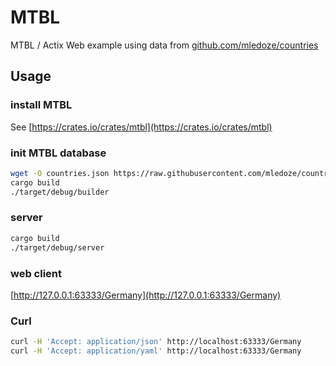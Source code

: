 # MTBL

MTBL / Actix Web example using data from [github.com/mledoze/countries](https://github.com/mledoze/countries)

## Usage

### install MTBL

See [https://crates.io/crates/mtbl](https://crates.io/crates/mtbl)

### init MTBL database

```bash
wget -O countries.json https://raw.githubusercontent.com/mledoze/countries/master/countries.json
cargo build
./target/debug/builder
```

### server

```bash
cargo build
./target/debug/server
```

### web client

[http://127.0.0.1:63333/Germany](http://127.0.0.1:63333/Germany)

### Curl

```bash
curl -H 'Accept: application/json' http://localhost:63333/Germany
curl -H 'Accept: application/yaml' http://localhost:63333/Germany
```
